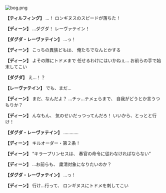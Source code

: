 
![bog.png](../images/backgrounds/bog.png)

**【ティルフィング】**
…！
ロンギヌスのスピードが落ちた！

**【ディーン】**
…ダグダ！
レーヴァテイン！

**【ダグダ・レーヴァテイン】**
…っ！

**【ディーン】**
こっちの異族どもは、
俺たちでなんとかする

**【ディーン】**
よその隊にトドメまで
任せるわけにはいかねぇ…
お前らの手で始末してこい

**【ダグダ】**
え…！？

**【レーヴァテイン】**
でも、まだ…

**【ディーン】**
まだ、なんだよ？
…チッ…テメェらまで、
自我がどうとか言うつもりか？

**【ディーン】**
んなもん、
気のせいだっつってんだろ！
いいから、とっとと行け！

**【ダグダ・レーヴァテイン】**
…………

**【ディーン】**
キルオーダー・第２条！

**【ディーン】**
“キラープリンセスは、
奏官の命令に従わなければならない”

**【ディーン】**
…お前らも、
粛清対象になりたいのか？

**【ダグダ・レーヴァテイン】**
…っ！

**【ディーン】**
行け…行って、
ロンギヌスにトドメを刺してこい